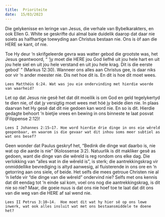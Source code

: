 ```yaml
---
title:  Prioriteite
date:  15/03/2023
---
```


Die gelykenisse en leringe van Jesus, die verhale van Bybelkarakters, en ook Ellen G. White se geskrifte dui almal baie duidelik daarop dat daar nie soiets as halfhartige toewyding aan Christus bestaan nie. Ons is òf aan die HERE se kant, òf nie.

Toe Hy deur ‘n skrifgeleerde gevra was watter gebod die grootste was, het Jesus geantwoord, “ ‘jy moet die HERE jou God liefhê uit jou hele hart en uit jou hele siel en uit jou hele verstand en uit jou hele krag. Dit is die eerste gebod’ ” (Markus 12:30). Wanneer ons alles aan Christus gee, is daar niks oor vir ‘n ander meester nie. Dis net hoe dit is. En dit is hoe dit moet wees.

`Lees Matthéüs 6:24. Wat was jou eie ondervinding met hierdie woorde van waarheid?`

Let op dat Jesus nie gesê het dat dit moeilik is om God en geld tegelykertyd te dien nie, of dat jy versigtig moet wees met hóé jy beide dien nie. In plaas daarvan het Hy gesê dat dit nie gedoen kan word nie.  En so is dit. Hierdie gedagte behoort ‘n bietjie vrees en bewing in ons binneste te laat posvat (Filippense 2:12)!

`Lees I Johannes 2:15–17. Hoe word hierdie drie dinge in ons eie wêreld geopenbaar, en waarom is die gevaar wat dit inhou soms meer subtiel as wat ons besef?`

Geen wonder dat Paulus geskryf het, “Bedink die dinge wat daarbo is, nie wat op die aarde is nie” (Kolossense 3:2). Natuurlik is dit makliker gesê as gedoen, want die dinge van die wêreld is reg rondom ons elke dag. Die verlokking van “alles wat in die wêreld is”, is sterk;  die aantrekkingskrag vir onmiddellike bevrediging is altyd aanwesig, al fluisterende in ons ore en ‘n getorring aan ons siele, of beide. Het selfs die mees getroue Christen nie al ‘n liefde vir “die dinge van die wêreld” ondervind nie? Selfs met ons kennis dat dit eendag tot ‘n einde sal kom, voel ons nog die aantrekkingskrag, is dit nie so nie?  Maar, die goeie nuus is dat ons nie hoef toe te laat dat dit ons van die weg van die HERE af sal wend nie.

`Lees II Petrus 3:10–14.  Hoe moet dit wat hy hier sê op ons lewe inwerk, wat ook alles insluit wat met ons bestaansmiddele te doene het?`